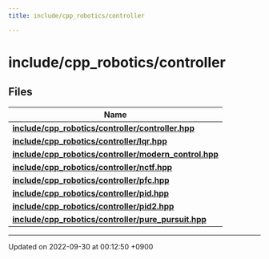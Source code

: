 ```yaml
---
title: include/cpp_robotics/controller

---
```


# include/cpp_robotics/controller



## Files

| Name           |
| -------------- |
| **[include/cpp_robotics/controller/controller.hpp](/cpp_robotics/doxybook/Files/controller_8hpp/#file-controller.hpp)**  |
| **[include/cpp_robotics/controller/lqr.hpp](/cpp_robotics/doxybook/Files/lqr_8hpp/#file-lqr.hpp)**  |
| **[include/cpp_robotics/controller/modern_control.hpp](/cpp_robotics/doxybook/Files/modern__control_8hpp/#file-modern-control.hpp)**  |
| **[include/cpp_robotics/controller/nctf.hpp](/cpp_robotics/doxybook/Files/nctf_8hpp/#file-nctf.hpp)**  |
| **[include/cpp_robotics/controller/pfc.hpp](/cpp_robotics/doxybook/Files/pfc_8hpp/#file-pfc.hpp)**  |
| **[include/cpp_robotics/controller/pid.hpp](/cpp_robotics/doxybook/Files/pid_8hpp/#file-pid.hpp)**  |
| **[include/cpp_robotics/controller/pid2.hpp](/cpp_robotics/doxybook/Files/pid2_8hpp/#file-pid2.hpp)**  |
| **[include/cpp_robotics/controller/pure_pursuit.hpp](/cpp_robotics/doxybook/Files/pure__pursuit_8hpp/#file-pure-pursuit.hpp)**  |






-------------------------------

Updated on 2022-09-30 at 00:12:50 +0900
